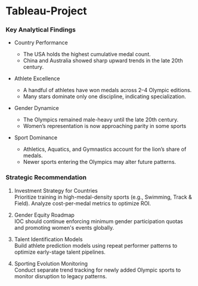 # Tableau-Project

### Key Analytical Findings 

* Country Performance
  - The USA holds the highest cumulative medal count.
  - China and Australia showed sharp upward trends in the late 20th century. 

* Athlete Excellence
  - A handful of athletes have won medals across 2–4 Olympic editions.
  - Many stars dominate only one discipline, indicating specialization. 

* Gender Dynamice
  - The Olympics remained male-heavy until the late 20th century.
  - Women’s representation is now approaching parity in some sports

* Sport Dominance
  - Athletics, Aquatics, and Gymnastics account for the lion’s share of medals.
  - Newer sports entering the Olympics may alter future patterns.

### Strategic Recommendation 

1. Investment Strategy for Countries    
   Prioritize training in high-medal-density sports (e.g., Swimming, Track & Field). Analyze cost-per-medal metrics to optimize ROI. 

2. Gender Equity Roadmap  
   IOC should continue enforcing minimum gender participation quotas and promoting women's events globally.  

3. Talent Identification Models  
   Build athlete prediction models using repeat performer patterns to optimize early-stage talent pipelines.  

4. Sporting Evolution Monitoring  
   Conduct separate trend tracking for newly added Olympic sports to monitor disruption to legacy patterns.
